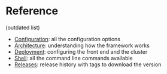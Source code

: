 # Reference

(outdated list)

- [Configuration](Configiguration.md): all the configuration options
- [Architecture](Architecture.md): understanding how the framework works
- [Deployment](Deployment.md): configuring the front end and the cluster
- [Shell](Shell.md): all the command line commands available
- [Releases](Releases.md): release history with tags to download the version

